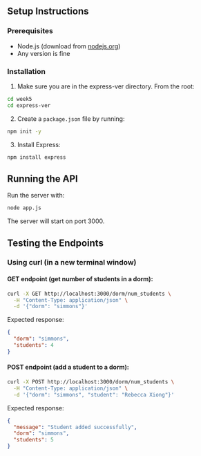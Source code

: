 ## Setup Instructions

### Prerequisites
- Node.js (download from [nodejs.org](https://nodejs.org/))
- Any version is fine

### Installation
1. Make sure you are in the express-ver directory. From the root:
```bash
cd week5
cd express-ver
```

2. Create a `package.json` file by running:
```bash
npm init -y
```

3. Install Express:
```bash
npm install express
```

## Running the API
Run the server with:
```bash
node app.js
```

The server will start on port 3000.

## Testing the Endpoints

### Using curl (in a new terminal window)

#### GET endpoint (get number of students in a dorm):
```bash
curl -X GET http://localhost:3000/dorm/num_students \
  -H "Content-Type: application/json" \
  -d '{"dorm": "simmons"}'
```

Expected response:
```json
{
  "dorm": "simmons",
  "students": 4
}
```

#### POST endpoint (add a student to a dorm):
```bash
curl -X POST http://localhost:3000/dorm/num_students \
  -H "Content-Type: application/json" \
  -d '{"dorm": "simmons", "student": "Rebecca Xiong"}'
```

Expected response:
```json
{
  "message": "Student added successfully",
  "dorm": "simmons",
  "students": 5
}
```